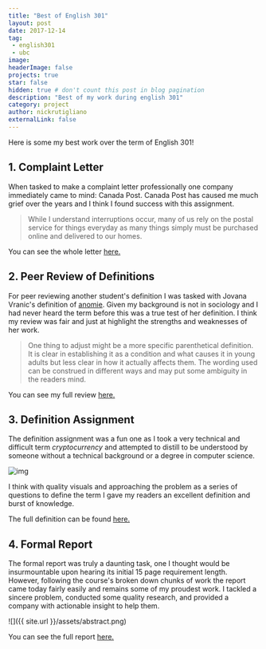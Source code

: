 ```yaml
---
title: "Best of English 301"
layout: post
date: 2017-12-14
tag:
 - english301
 - ubc
image: 
headerImage: false
projects: true
star: false
hidden: true # don't count this post in blog pagination
description: "Best of my work during english 301"
category: project
author: nickrutigliano
externalLink: false
---
```


Here is some my best work over the term of English 301!

## 1. Complaint Letter

When tasked to make a complaint letter professionally one company immediately came to mind: Canada Post. Canada Post has caused me much grief over the years and I think I found success with this assignment.

> While I understand interruptions occur, many of us rely on the postal service for things everyday as many things simply must be purchased online and delivered to our homes.

You can see the whole letter [here.](https://engl301.arts.ubc.ca/2017/11/17/31-complaint-letter-nick-rutigliano/)

## 2. Peer Review of Definitions

For peer reviewing another student's definition I was tasked with Jovana Vranic's definition of [anomie](https://engl301.arts.ubc.ca/2017/11/17/31-complaint-letter-nick-rutigliano/). Given my background is not in sociology and I had never heard the term before this was a true test of her definition. I think my review was fair and just at highlight the strengths and weaknesses of her work.

> One thing to adjust might be a more specific parenthetical definition. It is clear in establishing it as a condition and what causes it in young adults but less clear in how it actually affects them. The wording used can be construed in different ways and may put some ambiguity in the readers mind.

You can see my full review [here.](https://engl301.arts.ubc.ca/2017/09/27/13-peer-review-of-definitions-jovana-vranic/)

## 3. Definition Assignment

The definition assignment was a fun one as I took a very technical and difficult term _cryptocurrency_ and attempted to distill to be understood by someone without a technical background or a degree in computer science.

![img](https://upload.wikimedia.org/wikipedia/commons/thumb/f/f9/Public_key_encryption.svg/525px-Public_key_encryption.svg.png)

I think with quality visuals and approaching the problem as a series of questions to define the term I gave my readers an excellent definition and burst of knowledge.

The full definition can be found [here.](https://engl301.arts.ubc.ca/2017/09/22/13-definitions-cryptocurrency/)

## 4. Formal Report

The formal report was truly a daunting task, one I thought would be insurmountable upon hearing its initial 15 page requirement length. However, following the course's broken down chunks of work the report came today fairly easily and remains some of my proudest work. I tackled a sincere problem, conducted some quality research, and provided a company with actionable insight to help them.

![]({{ site.url }}/assets/abstract.png)

You can see the full report [here.](https://engl301.arts.ubc.ca/2017/12/10/4-3-formal-report/)

